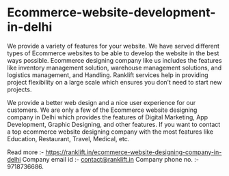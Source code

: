 # Ecommerce-website-development-in-delhi
We provide a variety of features for your website. We have served different types of Ecommerce websites to be able to develop the website in the best ways possible. Ecommerce designing company like us includes the features like inventory management solution, warehouse management solutions, and logistics management, and Handling. Ranklift services help in providing project flexibility on a large scale which ensures you don’t need to start new projects.  

We provide a better web design and a nice user experience for our customers. We are only a few of the Ecommerce website designing company in Delhi which provides the features of Digital Marketing, App Development, Graphic Designing, and other features. If you want to contact a top ecommerce website designing company with the most features like Education, Restaurant, Travel, Medical, etc.

Read more :- https://ranklift.in/ecommerce-website-designing-company-in-delhi 
Company email id :- contact@ranklift.in 
Company phone no. :- 9718736686.
